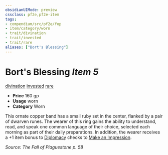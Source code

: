 ```yaml
---
obsidianUIMode: preview
cssclass: pf2e,pf2e-item
tags:
- compendium/src/pf2e/fop
- item/category/worn
- trait/divination
- trait/invested
- trait/rare
aliases: ["Bort's Blessing"]
---
```

# Bort's Blessing *Item 5*  
[divination](../../../Rules/traits/divination.md)  [invested](../../../Rules/traits/invested.md)  [rare](../../../Rules/traits/rare.md)  

- **Price** 160 gp
- **Usage** worn
- **Category** Worn

This ornate copper band has a small ruby set in the center, flanked by a pair of dwarven runes. The wearer of this ring gains the ability to understand, read, and speak one common language of their choice, selected each morning as part of their daily preparations. In addition, the wearer receives a +1 item bonus to [Diplomacy](../../skills.md#Diplomacy) checks to [Make an Impression](../../../Rules/actions/make-an-impression.md).

*Source: The Fall of Plaguestone p. 58*